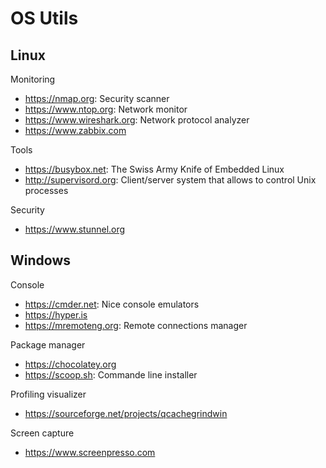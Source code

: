 # OS Utils

## Linux
Monitoring
* https://nmap.org: Security scanner
* https://www.ntop.org: Network monitor
* https://www.wireshark.org: Network protocol analyzer
* https://www.zabbix.com

Tools
* https://busybox.net: The Swiss Army Knife of Embedded Linux
* http://supervisord.org: Client/server system that allows to control Unix processes

Security
* https://www.stunnel.org

## Windows
Console
* https://cmder.net: Nice console emulators
* https://hyper.is
* https://mremoteng.org: Remote connections manager

Package manager
* https://chocolatey.org
* https://scoop.sh: Commande line installer

Profiling visualizer
* https://sourceforge.net/projects/qcachegrindwin

Screen capture
* https://www.screenpresso.com
